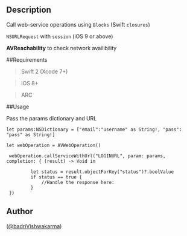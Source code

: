 ## Description
Call web-service operations using 
`Blocks` (Swift `closures`)

`NSURLRequest` with `session` (iOS 9 or above)

**AVReachability** to check network availibility

##Requirements
>Swift 2 (Xcode 7+)

>iOS 8+

>ARC



##Usage

Pass the params dictionary and URL
```
let params:NSDictionary = ["email":"username" as String!, "pass": "pass" as String!]
 
let webOperation = AVWebOperation()
 
 webOperation.callServiceWithUrl("LOGINURL", param: params, completion: { (result) -> Void in

         let status = result.objectForKey("status")?.boolValue
         if status == true {
             //Handle the response here:
         }
 })
 ```

## Author
([@badriVishwakarma](https://www.twitter.com/badrivk))

